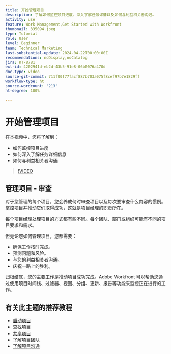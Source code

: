 ```yaml
---
title: 开始管理项目
description: 了解如何监控项目进度、深入了解任务详情以及如何与利益相关者沟通。
activity: use
feature: Work Management,Get Started with Workfront
thumbnail: 335094.jpeg
type: Tutorial
role: User
level: Beginner
team: Technical Marketing
last-substantial-update: 2024-04-22T00:00:00Z
recommendations: noDisplay,noCatalog
jira: KT-8781
exl-id: 4202941d-eb2d-43b5-91e8-06b0076a470d
doc-type: video
source-git-commit: 711f00f77facf887b703a075f8cef97b7e1829ff
workflow-type: ht
source-wordcount: '213'
ht-degree: 100%

---
```


# 开始管理项目

在本视频中，您将了解到：

* 如何监控项目进度
* 如何深入了解任务详细信息
* 如何与利益相关者沟通

>[!VIDEO](https://video.tv.adobe.com/v/335094/?quality=12&learn=on)

## 管理项目 - 审查

对于您管理的每个项目，您会养成何时审查项目以及每次要审查什么内容的惯例。掌控项目并推动它们取得成功，这就是项目经理的职责所在。

每个项目经理处理项目的方式都有些不同。每个团队、部门或组织可能有不同的项目要求和需求。

但无论您如何管理项目，您都需要：

* 确保工作按时完成。
* 预测问题和风险。
* 与您的利益相关者沟通。
* 庆祝一路上的胜利。

归根结底，您的主要工作是推动项目成功完成。Adobe Workfront 可以帮助您通过使用项目时间线、过滤器、视图、分组、更新、报告等功能来监控正在进行的工作。

<!---
learn more urls
3 universal principles of project management
What is a project manager?
Project management knowledge areas
9 best practices for effective project management
10 work management problems and how to solve them
--->

## 有关此主题的推荐教程

* [启动项目](https://experienceleague.adobe.com/cn/docs/workfront-learn/tutorials-workfront/manage-work/projects/take-a-project-live.md)
* [查找项目](https://experienceleague.adobe.com/cn/docs/workfront-learn/tutorials-workfront/manage-work/projects/find-projects.md)
* [共享项目](https://experienceleague.adobe.com/cn/docs/workfront-learn/tutorials-workfront/manage-work/projects/share-a-project.md)
* [了解项目团队](https://experienceleague.adobe.com/cn/docs/workfront-learn/tutorials-workfront/manage-work/projects/understand-the-project-team.md)
* [了解项目沟通](https://experienceleague.adobe.com/cn/docs/workfront-learn/tutorials-workfront/manage-work/projects/understand-project-communication.md)
